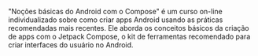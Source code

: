 "Noções básicas do Android com o Compose" é um curso on-line individualizado sobre como criar apps Android usando as práticas recomendadas mais recentes. Ele aborda os conceitos básicos da criação de apps com o Jetpack Compose, o kit de ferramentas recomendado para criar interfaces do usuário no Android.
